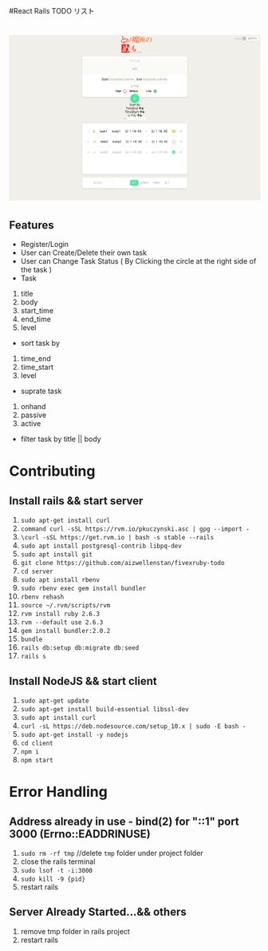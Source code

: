 #React Rails TODO リスト

<h1 align="center">
  <img src="https://github.com/aizwellenstan/fivexruby-todo/blob/master/screenshot.png?raw=true" alt="screenshot" width="600px"/>
</h1>

## Features
- Register/Login
- User can Create/Delete their own task
- User can Change Task Status ( By Clicking the circle at the right side of the task )
- Task
1. title
2. body
3. start_time
4. end_time
5. level

- sort task by 
1. time_end
2. time_start
3. level

- suprate task
1. onhand
2. passive
3. active

- filter task by title || body 

# Contributing
## Install rails && start server
1. `sudo apt-get install curl`
2. `command curl -sSL https://rvm.io/pkuczynski.asc | gpg --import -`
3. `\curl -sSL https://get.rvm.io | bash -s stable --rails`
4. `sudo apt install postgresql-contrib libpq-dev`
5. `sudo apt install git`
6. `git clone https://github.com/aizwellenstan/fivexruby-todo`
7. `cd server`
8. `sudo apt install rbenv`
9. `sudo rbenv exec gem install bundler`
10. `rbenv rehash`
11. `source ~/.rvm/scripts/rvm`
12. `rvm install ruby 2.6.3`
13. `rvm --default use 2.6.3`
14. `gem install bundler:2.0.2`
15. `bundle`
16. `rails db:setup db:migrate db:seed`
17. `rails s`

## Install NodeJS && start client
1. `sudo apt-get update`
2. `sudo apt-get install build-essential libssl-dev`
3. `sudo apt install curl`
4. `curl -sL https://deb.nodesource.com/setup_10.x | sudo -E bash -`
5. `sudo apt-get install -y nodejs`
6. `cd client`
7. `npm i`
8. `npm start`

# Error Handling
## Address already in use - bind(2) for "::1" port 3000 (Errno::EADDRINUSE)
1. `sudo rm -rf tmp`            //delete `tmp` folder under project folder
2. close the rails terminal
3. `sudo lsof -t -i:3000`
4. `sudo kill -9 {pid}`
5. restart rails

## Server Already Started...&& others
1. remove tmp folder in rails project
2. restart rails